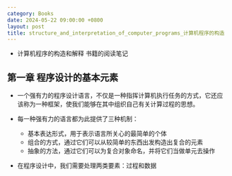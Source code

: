 ```yaml
---
category: Books
date: 2024-05-22 09:00:00 +0800
layout: post
title: structure_and_interpretation_of_computer_programs_计算机程序的构造和解释
---
```


+ 计算机程序的构造和解释 书籍的阅读笔记

## 第一章 程序设计的基本元素

+ 一个强有力的程序设计语言，不仅是一种指挥计算机执行任务的方式，它还应该称为一种框架，使我们能够在其中组织自己有关计算过程的思想。
+ 每一种强有力的语言都为此提供了三种机制：
  + 基本表达形式，用于表示语言所关心的最简单的个体
  + 组合的方式，通过它们可以从较简单的东西出发构造出复合的元素
  + 抽象的方法，通过它们可以为复合对象命名，并将它们当做单元去操作

+ 在程序设计中，我们需要处理两类要素：过程和数据